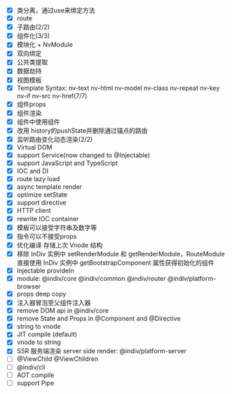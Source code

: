 - [x] 类分离，通过use来绑定方法
- [x] route
- [x] 子路由(2/2)
- [X] 组件化(3/3)
- [x] 模块化 + NvModule
- [X] 双向绑定
- [x] 公共类提取
- [x] 数据劫持
- [x] 视图模板
- [x] Template Syntax: nv-text nv-html nv-model nv-class nv-repeat nv-key nv-if nv-src nv-href(7/7)
- [x] 组件props
- [x] 组件渲染
- [x] 组件中使用组件
- [x] 改用 history的pushState并删除通过锚点的路由
- [x] 监听路由变化动态渲染(2/2)
- [x] Virtual DOM
- [x] support Service(now changed to @Injectable)
- [x] support JavaScript and TypeScript
- [x] IOC and DI
- [x] route lazy load
- [x] async template render
- [x] optimize setState
- [x] support directive
- [x] HTTP client
- [x] rewrite IOC container
- [x] 模板可以接受字符串及数字等
- [x] 指令可以不接受props
- [x] 优化编译 存储上次 Vnode 结构
- [x] 移除 InDiv 实例中 setRenderModule 和 getRenderModule，RouteModule直接使用 InDiv 实例中 getBootstrapComponent 属性获得初始化的组件
- [x] Injectable provideIn
- [x] module: @indiv/core @indiv/common @indiv/router @indiv/platform-browser
- [x] props deep copy
- [x] 注入器冒泡至父组件注入器
- [x] remove DOM api in @indiv/core
- [x] remove State and Props in @Component and @Directive
- [x] string to vnode
- [x] JIT compile (default)
- [x] vnode to string
- [x] SSR 服务端渲染 server side render: @indiv/platform-server
- [ ] @ViewChild @ViewChildren
- [ ] @indiv/cli
- [ ] AOT compile
- [ ] support Pipe